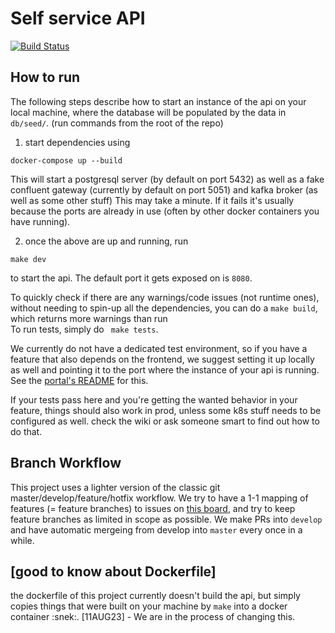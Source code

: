 # Self service API

[![Build Status](https://dfds.visualstudio.com/CloudEngineering/_apis/build/status%2Fselfservice-api?branchName=feature%2F1853-create-better-readme)](https://dfds.visualstudio.com/CloudEngineering/_build/latest?definitionId=3113&branchName=feature%2F1853-create-better-readme)

## How to run
The following steps describe how to start an instance of the api on your local machine, where the database will be populated by the data in `db/seed/`.
(run commands from the root of the repo)


1. start dependencies using
```
docker-compose up --build
```
This will start a postgresql server (by default on port 5432) as well as a fake confluent gateway (currently by default on port 5051) and kafka broker (as well as some other stuff)
This may take a minute. If it fails it's usually because the ports are already in use (often by other docker containers you have running).


2. once the above are up and running, run
```
make dev
```
to start the api. The default port it gets exposed on is `8080`.

To quickly check if there are any warnings/code issues (not runtime ones), without needing to spin-up all the dependencies, you can do a ```make build```, which returns more warnings than run<br>
To run tests, simply do ``` make tests```.<br>

We currently do not have a dedicated test environment, so if you have a feature that also depends on the frontend, we suggest setting it up locally as well and pointing it to the port where the instance of your api is running. See the [portal's README](link-is-missing) for this.<br>

If your tests pass here and you're getting the wanted behavior in your feature, things should also work in prod, unless some k8s stuff needs to be configured as well. check the wiki or ask someone smart to find out how to do that.

## Branch Workflow

This project uses a lighter version of the classic git master/develop/feature/hotfix workflow. We try to have a 1-1 mapping of features (= feature branches) to issues on [this board](https://github.com/orgs/dfds/projects/25/views/5?filterQuery=milestone%3A%221P%3A+Self-Service+Platform+resuscitation+%2B+Kafka-Janitor+rework%22), and try to keep feature branches as limited in scope as possible. We make PRs into `develop` and have automatic mergeing from develop into `master` every once in a while.

## [good to know about Dockerfile]

the dockerfile of this project currently doesn't build the api, but simply copies things that were built on your machine by `make` into a docker container :snek:.
[11AUG23] - We are in the process of changing this.
